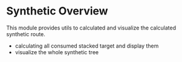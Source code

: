 # Synthetic Overview

This module provides utils to calculated and visualize the calculated
synthetic route.

+ calculating all consumed stacked target and display them
+ visualize the whole synthetic tree
